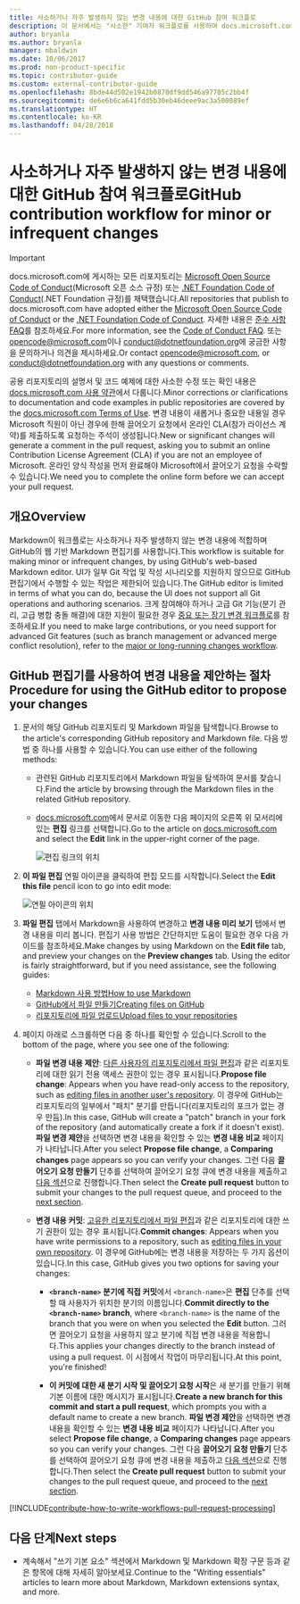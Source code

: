 ```yaml
---
title: 사소하거나 자주 발생하지 않는 변경 내용에 대한 GitHub 참여 워크플로
description: 이 문서에서는 "사소한" 기여자 워크플로를 사용하여 docs.microsoft.com 문서에 참여하는 방법을 보여 줍니다.
author: bryanla
ms.author: bryanla
manager: mbaldwin
ms.date: 10/06/2017
ms.prod: non-product-specific
ms.topic: contributor-guide
ms.custom: external-contributor-guide
ms.openlocfilehash: 8bde44d502e1942b0870df9dd546a97705c2bb4f
ms.sourcegitcommit: de6e6b6ca641fdd5b30eb46deee9ac3a500089ef
ms.translationtype: HT
ms.contentlocale: ko-KR
ms.lasthandoff: 04/28/2018
---
```

# <a name="github-contribution-workflow-for-minor-or-infrequent-changes"></a><span data-ttu-id="a64be-103">사소하거나 자주 발생하지 않는 변경 내용에 대한 GitHub 참여 워크플로</span><span class="sxs-lookup"><span data-stu-id="a64be-103">GitHub contribution workflow for minor or infrequent changes</span></span>

> [!IMPORTANT]
> <span data-ttu-id="a64be-104">docs.microsoft.com에 게시하는 모든 리포지토리는 [Microsoft Open Source Code of Conduct](https://opensource.microsoft.com/codeofconduct/)(Microsoft 오픈 소스 규정) 또는 [.NET Foundation Code of Conduct](https://dotnetfoundation.org/code-of-conduct)(.NET Foundation 규정)를 채택했습니다.</span><span class="sxs-lookup"><span data-stu-id="a64be-104">All repositories that publish to docs.microsoft.com have adopted either the [Microsoft Open Source Code of Conduct](https://opensource.microsoft.com/codeofconduct/) or the [.NET Foundation Code of Conduct](https://dotnetfoundation.org/code-of-conduct).</span></span> <span data-ttu-id="a64be-105">자세한 내용은 [준수 사항 FAQ](https://opensource.microsoft.com/codeofconduct/faq/)를 참조하세요.</span><span class="sxs-lookup"><span data-stu-id="a64be-105">For more information, see the [Code of Conduct FAQ](https://opensource.microsoft.com/codeofconduct/faq/).</span></span> <span data-ttu-id="a64be-106">또는 [opencode@microsoft.com](mailto:opencode@microsoft.com)이나 [conduct@dotnetfoundation.org](mailto:conduct@dotnetfoundation.org)에 궁금한 사항을 문의하거나 의견을 제시하세요.</span><span class="sxs-lookup"><span data-stu-id="a64be-106">Or contact [opencode@microsoft.com](mailto:opencode@microsoft.com), or [conduct@dotnetfoundation.org](mailto:conduct@dotnetfoundation.org) with any questions or comments.</span></span><br>
>
> <span data-ttu-id="a64be-107">공용 리포지토리의 설명서 및 코드 예제에 대한 사소한 수정 또는 확인 내용은 [docs.microsoft.com 사용 약관](https://docs.microsoft.com/legal/termsofuse)에서 다룹니다.</span><span class="sxs-lookup"><span data-stu-id="a64be-107">Minor corrections or clarifications to documentation and code examples in public repositories are covered by the [docs.microsoft.com Terms of Use](https://docs.microsoft.com/legal/termsofuse).</span></span> <span data-ttu-id="a64be-108">변경 내용이 새롭거나 중요한 내용일 경우 Microsoft 직원이 아닌 경우에 한해 끌어오기 요청에서 온라인 CLA(참가 라이선스 계약)를 제출하도록 요청하는 주석이 생성됩니다.</span><span class="sxs-lookup"><span data-stu-id="a64be-108">New or significant changes will generate a comment in the pull request, asking you to submit an online Contribution License Agreement (CLA) if you are not an employee of Microsoft.</span></span> <span data-ttu-id="a64be-109">온라인 양식 작성을 먼저 완료해야 Microsoft에서 끌어오기 요청을 수락할 수 있습니다.</span><span class="sxs-lookup"><span data-stu-id="a64be-109">We need you to complete the online form before we can accept your pull request.</span></span>

## <a name="overview"></a><span data-ttu-id="a64be-110">개요</span><span class="sxs-lookup"><span data-stu-id="a64be-110">Overview</span></span>

<span data-ttu-id="a64be-111">Markdown이 워크플로는 사소하거나 자주 발생하지 않는 변경 내용에 적합하며 GitHub의 웹 기반 Markdown 편집기를 사용합니다.</span><span class="sxs-lookup"><span data-stu-id="a64be-111">This workflow is suitable for making minor or infrequent changes, by using GitHub's web-based Markdown editor.</span></span> <span data-ttu-id="a64be-112">UI가 일부 Git 작업 및 작성 시나리오를 지원하지 않으므로 GitHub 편집기에서 수행할 수 있는 작업은 제한되어 있습니다.</span><span class="sxs-lookup"><span data-stu-id="a64be-112">The GitHub editor is limited in terms of what you can do, because the UI does not support all Git operations and authoring scenarios.</span></span> <span data-ttu-id="a64be-113">크게 참여해야 하거나 고급 Git 기능(분기 관리, 고급 병합 충돌 해결)에 대한 지원이 필요한 경우 [중요 또는 장기 변경 워크플로](full-workflow.md)를 참조하세요.</span><span class="sxs-lookup"><span data-stu-id="a64be-113">If you need to make large contributions, or you need support for advanced Git features (such as branch management or advanced merge conflict resolution), refer to the [major or long-running changes workflow](full-workflow.md).</span></span>

## <a name="procedure-for-using-the-github-editor-to-propose-your-changes"></a><span data-ttu-id="a64be-114">GitHub 편집기를 사용하여 변경 내용을 제안하는 절차</span><span class="sxs-lookup"><span data-stu-id="a64be-114">Procedure for using the GitHub editor to propose your changes</span></span>

1. <span data-ttu-id="a64be-115">문서의 해당 GitHub 리포지토리 및 Markdown 파일을 탐색합니다.</span><span class="sxs-lookup"><span data-stu-id="a64be-115">Browse to the article's corresponding GitHub repository and Markdown file.</span></span> <span data-ttu-id="a64be-116">다음 방법 중 하나를 사용할 수 있습니다.</span><span class="sxs-lookup"><span data-stu-id="a64be-116">You can use either of the following methods:</span></span>

   - <span data-ttu-id="a64be-117">관련된 GitHub 리포지토리에서 Markdown 파일을 탐색하여 문서를 찾습니다.</span><span class="sxs-lookup"><span data-stu-id="a64be-117">Find the article by browsing through the Markdown files in the related GitHub repository.</span></span>
   - <span data-ttu-id="a64be-118">[docs.microsoft.com](https://docs.microsoft.com/)에서 문서로 이동한 다음 페이지의 오른쪽 위 모서리에 있는 **편집** 링크를 선택합니다.</span><span class="sxs-lookup"><span data-stu-id="a64be-118">Go to the article on [docs.microsoft.com](https://docs.microsoft.com/) and select the **Edit** link in the upper-right corner of the page.</span></span>

     ![편집 링크의 위치](./media/light-workflow/contributetogit.png)

2. <span data-ttu-id="a64be-120">**이 파일 편집** 연필 아이콘을 클릭하여 편집 모드를 시작합니다.</span><span class="sxs-lookup"><span data-stu-id="a64be-120">Select the **Edit this file** pencil icon to go into edit mode:</span></span>

    ![연필 아이콘의 위치](./media/light-workflow/editicon.png)

3. <span data-ttu-id="a64be-122">**파일 편집** 탭에서 Markdown을 사용하여 변경하고 **변경 내용 미리 보기** 탭에서 변경 내용을 미리 봅니다. 편집기 사용 방법은 간단하지만 도움이 필요한 경우 다음 가이드를 참조하세요.</span><span class="sxs-lookup"><span data-stu-id="a64be-122">Make changes by using Markdown on the **Edit file** tab, and preview your changes on the **Preview changes** tab. Using the editor is fairly straightforward, but if you need assistance, see the following guides:</span></span>

   - [<span data-ttu-id="a64be-123">Markdown 사용 방법</span><span class="sxs-lookup"><span data-stu-id="a64be-123">How to use Markdown</span></span>](how-to-write-use-markdown.md)
   - [<span data-ttu-id="a64be-124">GitHub에서 파일 만들기</span><span class="sxs-lookup"><span data-stu-id="a64be-124">Creating files on GitHub</span></span>](https://github.com/blog/1327-creating-files-on-github)
   - [<span data-ttu-id="a64be-125">리포지토리에 파일 업로드</span><span class="sxs-lookup"><span data-stu-id="a64be-125">Upload files to your repositories</span></span>](https://github.com/blog/2105-upload-files-to-your-repositories)

4. <span data-ttu-id="a64be-126">페이지 아래로 스크롤하면 다음 중 하나를 확인할 수 있습니다.</span><span class="sxs-lookup"><span data-stu-id="a64be-126">Scroll to the bottom of the page, where you see one of the following:</span></span>

   - <span data-ttu-id="a64be-127">**파일 변경 내용 제안**: [다른 사용자의 리포지토리에서 파일 편집](https://help.github.com/articles/editing-files-in-another-user-s-repository/)과 같은 리포지토리에 대한 읽기 전용 액세스 권한이 있는 경우 표시됩니다.</span><span class="sxs-lookup"><span data-stu-id="a64be-127">**Propose file change**: Appears when you have read-only access to the repository, such as [editing files in another user's repository](https://help.github.com/articles/editing-files-in-another-user-s-repository/).</span></span> <span data-ttu-id="a64be-128">이 경우에 GitHub는 리포지토리의 일부에서 "패치" 분기를 만듭니다(리포지토리의 포크가 없는 경우 만듬).</span><span class="sxs-lookup"><span data-stu-id="a64be-128">In this case, GitHub will create a "patch" branch in your fork of the repository (and automatically create a fork if it doesn't exist).</span></span> <span data-ttu-id="a64be-129">**파일 변경 제안**을 선택하면 변경 내용을 확인할 수 있는 **변경 내용 비교** 페이지가 나타납니다.</span><span class="sxs-lookup"><span data-stu-id="a64be-129">After you select **Propose file change**, a **Comparing changes** page appears so you can verify your changes.</span></span> <span data-ttu-id="a64be-130">그런 다음 **끌어오기 요청 만들기** 단추를 선택하여 끌어오기 요청 큐에 변경 내용을 제출하고 [다음 섹션](#pull-request-processing)으로 진행합니다.</span><span class="sxs-lookup"><span data-stu-id="a64be-130">Then select the **Create pull request** button to submit your changes to the pull request queue, and proceed to the [next section](#pull-request-processing).</span></span>

   - <span data-ttu-id="a64be-131">**변경 내용 커밋**: [고유한 리포지토리에서 파일 편집](https://help.github.com/articles/editing-files-in-your-repository/)과 같은 리포지토리에 대한 쓰기 권한이 있는 경우 표시됩니다.</span><span class="sxs-lookup"><span data-stu-id="a64be-131">**Commit changes**: Appears when you have write permissions to a repository, such as [editing files in your own repository](https://help.github.com/articles/editing-files-in-your-repository/).</span></span> <span data-ttu-id="a64be-132">이 경우에 GitHub에는 변경 내용을 저장하는 두 가지 옵션이 있습니다.</span><span class="sxs-lookup"><span data-stu-id="a64be-132">In this case, GitHub gives you two options for saving your changes:</span></span>

     - <span data-ttu-id="a64be-133">**`<branch-name>` 분기에 직접 커밋**에서 `<branch-name>`은 **편집** 단추를 선택할 때 사용자가 위치한 분기의 이름입니다.</span><span class="sxs-lookup"><span data-stu-id="a64be-133">**Commit directly to the `<branch-name>` branch**, where `<branch-name>` is the name of the branch that you were on when you selected the **Edit** button.</span></span> <span data-ttu-id="a64be-134">그러면 끌어오기 요청을 사용하지 않고 분기에 직접 변경 내용을 적용합니다.</span><span class="sxs-lookup"><span data-stu-id="a64be-134">This applies your changes directly to the branch instead of using a pull request.</span></span> <span data-ttu-id="a64be-135">이 시점에서 작업이 마무리됩니다.</span><span class="sxs-lookup"><span data-stu-id="a64be-135">At this point, you're finished!</span></span>

     - <span data-ttu-id="a64be-136">**이 커밋에 대한 새 분기 시작 및 끌어오기 요청 시작**은 새 분기를 만들기 위해 기본 이름에 대한 메시지가 표시됩니다.</span><span class="sxs-lookup"><span data-stu-id="a64be-136">**Create a new branch for this commit and start a pull request**, which prompts you with a default name to create a new branch.</span></span> <span data-ttu-id="a64be-137">**파일 변경 제안**을 선택하면 변경 내용을 확인할 수 있는 **변경 내용 비교** 페이지가 나타납니다.</span><span class="sxs-lookup"><span data-stu-id="a64be-137">After you select **Propose file change**, a **Comparing changes** page appears so you can verify your changes.</span></span> <span data-ttu-id="a64be-138">그런 다음 **끌어오기 요청 만들기** 단추를 선택하여 끌어오기 요청 큐에 변경 내용을 제출하고 [다음 섹션](#pull-request-processing)으로 진행합니다.</span><span class="sxs-lookup"><span data-stu-id="a64be-138">Then select the **Create pull request** button to submit your changes to the pull request queue, and proceed to the [next section](#pull-request-processing).</span></span>

[!INCLUDE[contribute-how-to-write-workflows-pull-request-processing](includes/contribute-how-to-write-workflows-pull-request-processing.md)]

## <a name="next-steps"></a><span data-ttu-id="a64be-139">다음 단계</span><span class="sxs-lookup"><span data-stu-id="a64be-139">Next steps</span></span>

- <span data-ttu-id="a64be-140">계속해서 "쓰기 기본 요소" 섹션에서 Markdown 및 Markdown 확장 구문 등과 같은 항목에 대해 자세히 알아보세요.</span><span class="sxs-lookup"><span data-stu-id="a64be-140">Continue to the "Writing essentials" articles to learn more about Markdown, Markdown extensions syntax, and more.</span></span>
